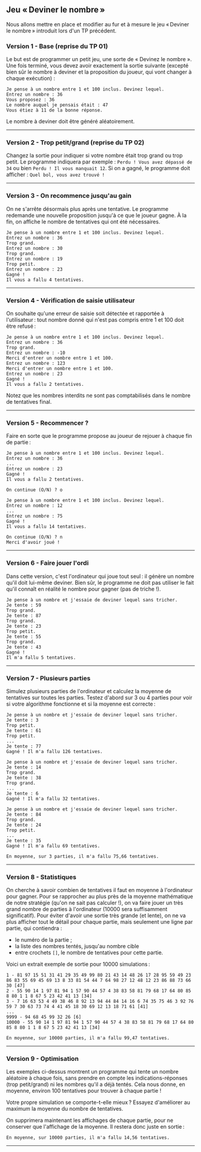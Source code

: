 ## Jeu « Deviner le nombre »

Nous allons mettre en place et modifier au fur et à mesure le jeu « Deviner le nombre » introduit lors d'un TP précédent.

### Version 1 - Base (reprise du TP 01)

Le but est de programmer un petit jeu, une sorte de « Devinez le nombre ». Une fois terminé, vous devez avoir exactement la sortie suivante (excepté bien sûr le nombre à deviner et la proposition du joueur, qui vont changer à chaque exécution) :

```
Je pense à un nombre entre 1 et 100 inclus. Devinez lequel.
Entrez un nombre : 36
Vous proposez : 36
Le nombre auquel je pensais était : 47
Vous étiez à 11 de la bonne réponse.
```

Le nombre à deviner doit être généré aléatoirement.

----

### Version 2 - Trop petit/grand (reprise du TP 02)

Changez la sortie pour indiquer si votre nombre était trop grand ou trop petit. Le programme indiquera par exemple : `Perdu ! Vous avez dépassé de 34` ou bien `Perdu ! Il vous manquait 12`. Si on a gagné, le programme doit afficher : `Quel bol, vous avez trouvé !`

----

### Version 3 - On recommence jusqu'au gain

On ne s'arrête désormais plus après une tentative. Le programme redemande une nouvelle proposition jusqu'à ce que le joueur gagne. À la fin, on affiche le nombre de tentatives qui ont été nécessaires.

```
Je pense à un nombre entre 1 et 100 inclus. Devinez lequel.
Entrez un nombre : 36
Trop grand.
Entrez un nombre : 30
Trop grand.
Entrez un nombre : 19
Trop petit.
Entrez un nombre : 23
Gagné !
Il vous a fallu 4 tentatives.
```

----

### Version 4 - Vérification de saisie utilisateur

On souhaite qu'une erreur de saisie soit détectée et rapportée à l'utilisateur : tout nombre donné qui n'est pas compris entre 1 et 100 doit être refusé :

```
Je pense à un nombre entre 1 et 100 inclus. Devinez lequel.
Entrez un nombre : 36
Trop grand.
Entrez un nombre : -10
Merci d'entrer un nombre entre 1 et 100.
Entrez un nombre : 123
Merci d'entrer un nombre entre 1 et 100.
Entrez un nombre : 23
Gagné !
Il vous a fallu 2 tentatives.
```

Notez que les nombres interdits ne sont pas comptabilisés dans le nombre de tentatives final.

----

### Version 5 - Recommencer ?

Faire en sorte que le programme propose au joueur de rejouer à chaque fin de partie :

```
Je pense à un nombre entre 1 et 100 inclus. Devinez lequel.
Entrez un nombre : 36
...
Entrez un nombre : 23
Gagné !
Il vous a fallu 2 tentatives.

On continue (O/N) ? o

Je pense à un nombre entre 1 et 100 inclus. Devinez lequel.
Entrez un nombre : 12
...
Entrez un nombre : 75
Gagné !
Il vous a fallu 14 tentatives.

On continue (O/N) ? n
Merci d'avoir joué !
```

----

### Version 6 - Faire jouer l'ordi

Dans cette version, c'est l'ordinateur qui joue tout seul : il génère un nombre qu'il doit lui-même deviner. Bien sûr, le programme ne doit pas utiliser le fait qu'il connaît en réalité le nombre pour gagner (pas de triche !).

```
Je pense à un nombre et j'essaie de deviner lequel sans tricher.
Je tente : 59
Trop grand.
Je tente : 87
Trop grand.
Je tente : 23
Trop petit.
Je tente : 55
Trop grand.
Je tente : 43
Gagné !
Il m'a fallu 5 tentatives.
```

----

### Version 7 - Plusieurs parties

Simulez plusieurs parties de l'ordinateur et calculez la moyenne de tentatives sur toutes les parties. Testez d'abord sur 3 ou 4 parties pour voir si votre algorithme fonctionne et si la moyenne est correcte :

```
Je pense à un nombre et j'essaie de deviner lequel sans tricher.
Je tente : 3
Trop petit.
Je tente : 61
Trop petit.
...
Je tente : 77
Gagné ! Il m'a fallu 126 tentatives.

Je pense à un nombre et j'essaie de deviner lequel sans tricher.
Je tente : 14
Trop grand.
Je tente : 38
Trop grand.
...
Je tente : 6
Gagné ! Il m'a fallu 32 tentatives.

Je pense à un nombre et j'essaie de deviner lequel sans tricher.
Je tente : 84
Trop grand.
Je tente : 24
Trop petit.
...
Je tente : 35
Gagné ! Il m'a fallu 69 tentatives.

En moyenne, sur 3 parties, il m'a fallu 75,66 tentatives.
```

----

### Version 8 - Statistiques

On cherche à savoir combien de tentatives il faut en moyenne à l'ordinateur pour gagner. Pour se rapprocher au plus près de la moyenne mathématique de notre stratégie (qu'on ne sait pas calculer !), on va faire jouer un très grand nombre de parties à l'ordinateur (10000 sera suffisamment significatif). Pour éviter d'avoir une sortie très grande (et lente), on ne va plus afficher tout le détail pour chaque partie, mais seulement une ligne par partie, qui contiendra :

- le numéro de la partie ;
- la liste des nombres tentés, jusqu'au nombre cible
- entre crochets `[]`, le nombre de tentatives pour cette partie.

Voici un extrait exemple de sortie pour 10000 simulations :

```
1 - 81 97 15 51 31 41 29 35 49 99 80 21 43 14 48 26 17 28 95 59 49 23 86 83 55 69 45 69 13 8 33 81 54 44 7 64 98 27 12 48 12 23 86 88 73 66 30 [47]
2 - 55 90 14 1 97 81 94 1 57 90 44 57 4 38 83 58 81 79 68 17 64 80 85 8 80 1 1 8 67 5 23 42 41 13 [34]
3 - 7 16 63 53 4 49 38 46 8 92 13 94 44 84 14 16 6 74 35 75 46 3 92 76 59 7 30 63 73 74 4 41 45 18 30 69 12 13 18 71 61 [41]
...
9999 - 94 68 45 99 32 26 [6]
10000 - 55 90 14 1 97 81 94 1 57 90 44 57 4 38 83 58 81 79 68 17 64 80 85 8 80 1 1 8 67 5 23 42 41 13 [34]

En moyenne, sur 10000 parties, il m'a fallu 99,47 tentatives.
```

----

### Version 9 - Optimisation

Les exemples ci-dessus montrent un programme qui tente un nombre aléatoire à chaque fois, sans prendre en compte les indications-réponses (trop petit/grand) ni les nombres qu'il a déjà tentés. Cela nous donne, en moyenne, environ 100 tentatives pour trouver à chaque partie !

Votre propre simulation se comporte-t-elle mieux ? Essayez d'améliorer au maximum la moyenne du nombre de tentatives.

On supprimera maintenant les affichages de chaque partie, pour ne conserver que l'affichage de la moyenne. Il restera donc juste en sortie :

```
En moyenne, sur 10000 parties, il m'a fallu 14,56 tentatives.
```

----
